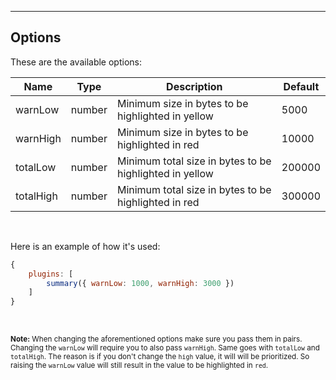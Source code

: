 <hr/>

## Options

These are the available options:

| Name      | Type   | Description                                             | Default |
|-----------|--------|---------------------------------------------------------|---------|
| warnLow   | number | Minimum size in bytes to be highlighted in yellow       | 5000    |
| warnHigh  | number | Minimum size in bytes to be highlighted in red          | 10000   |
| totalLow  | number | Minimum total size in bytes to be highlighted in yellow | 200000  |
| totalHigh | number | Minimum total size in bytes to be highlighted in red    | 300000  |

<br/>

Here is an example of how it's used:

```javascript
{
    plugins: [
        summary({ warnLow: 1000, warnHigh: 3000 })
    ]
}
```

<br/>

<small>**Note:** When changing the aforementioned options make sure you pass them in pairs. Changing the `warnLow` will require you to also pass `warnHigh`. Same goes with `totalLow` and `totalHigh`. The reason is if you don't change the `high` value, it will will be prioritized. So raising the `warnLow` value will still result in the value to be highlighted in `red`.</small>
